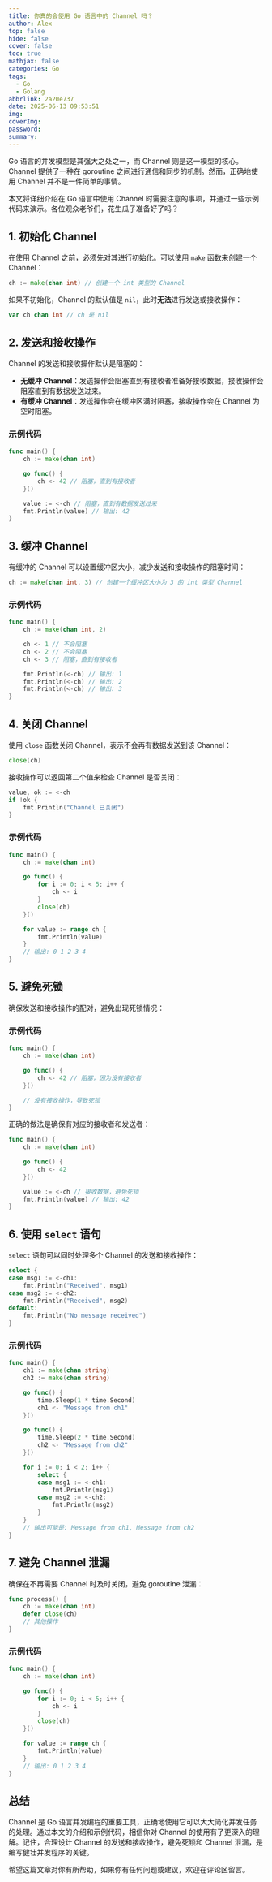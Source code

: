 ```yaml
---
title: 你真的会使用 Go 语言中的 Channel 吗？
author: Alex
top: false
hide: false
cover: false
toc: true
mathjax: false
categories: Go
tags:
  - Go
  - Golang
abbrlink: 2a20e737
date: 2025-06-13 09:53:51
img:
coverImg:
password:
summary:
---
```


Go 语言的并发模型是其强大之处之一，而 Channel 则是这一模型的核心。Channel 提供了一种在 goroutine 之间进行通信和同步的机制。然而，正确地使用 Channel 并不是一件简单的事情。

本文将详细介绍在 Go 语言中使用 Channel 时需要注意的事项，并通过一些示例代码来演示。各位观众老爷们，花生瓜子准备好了吗？

## 1. 初始化 Channel

在使用 Channel 之前，必须先对其进行初始化。可以使用 `make` 函数来创建一个 Channel：

```go
ch := make(chan int) // 创建一个 int 类型的 Channel
```

如果不初始化，Channel 的默认值是 `nil`，此时**无法**进行发送或接收操作：

```go
var ch chan int // ch 是 nil
```

## 2. 发送和接收操作

Channel 的发送和接收操作默认是阻塞的：

- **无缓冲 Channel**：发送操作会阻塞直到有接收者准备好接收数据，接收操作会阻塞直到有数据发送过来。
- **有缓冲 Channel**：发送操作会在缓冲区满时阻塞，接收操作会在 Channel 为空时阻塞。

### 示例代码

```go
func main() {
    ch := make(chan int)

    go func() {
        ch <- 42 // 阻塞，直到有接收者
    }()

    value := <-ch // 阻塞，直到有数据发送过来
    fmt.Println(value) // 输出: 42
}
```

## 3. 缓冲 Channel

有缓冲的 Channel 可以设置缓冲区大小，减少发送和接收操作的阻塞时间：

```go
ch := make(chan int, 3) // 创建一个缓冲区大小为 3 的 int 类型 Channel
```

### 示例代码

```go
func main() {
    ch := make(chan int, 2)

    ch <- 1 // 不会阻塞
    ch <- 2 // 不会阻塞
    ch <- 3 // 阻塞，直到有接收者

    fmt.Println(<-ch) // 输出: 1
    fmt.Println(<-ch) // 输出: 2
    fmt.Println(<-ch) // 输出: 3
}
```

## 4. 关闭 Channel

使用 `close` 函数关闭 Channel，表示不会再有数据发送到该 Channel：

```go
close(ch)
```

接收操作可以返回第二个值来检查 Channel 是否关闭：

```go
value, ok := <-ch
if !ok {
    fmt.Println("Channel 已关闭")
}
```

### 示例代码

```go
func main() {
    ch := make(chan int)

    go func() {
        for i := 0; i < 5; i++ {
            ch <- i
        }
        close(ch)
    }()

    for value := range ch {
        fmt.Println(value)
    }
    // 输出: 0 1 2 3 4
}
```

## 5. 避免死锁

确保发送和接收操作的配对，避免出现死锁情况：

### 示例代码

```go
func main() {
    ch := make(chan int)

    go func() {
        ch <- 42 // 阻塞，因为没有接收者
    }()

    // 没有接收操作，导致死锁
}
```

正确的做法是确保有对应的接收者和发送者：

```go
func main() {
    ch := make(chan int)

    go func() {
        ch <- 42
    }()

    value := <-ch // 接收数据，避免死锁
    fmt.Println(value) // 输出: 42
}
```

## 6. 使用 `select` 语句

`select` 语句可以同时处理多个 Channel 的发送和接收操作：

```go
select {
case msg1 := <-ch1:
    fmt.Println("Received", msg1)
case msg2 := <-ch2:
    fmt.Println("Received", msg2)
default:
    fmt.Println("No message received")
}
```

### 示例代码

```go
func main() {
    ch1 := make(chan string)
    ch2 := make(chan string)

    go func() {
        time.Sleep(1 * time.Second)
        ch1 <- "Message from ch1"
    }()

    go func() {
        time.Sleep(2 * time.Second)
        ch2 <- "Message from ch2"
    }()

    for i := 0; i < 2; i++ {
        select {
        case msg1 := <-ch1:
            fmt.Println(msg1)
        case msg2 := <-ch2:
            fmt.Println(msg2)
        }
    }
    // 输出可能是: Message from ch1, Message from ch2
}
```

## 7. 避免 Channel 泄漏

确保在不再需要 Channel 时及时关闭，避免 goroutine 泄漏：

```go
func process() {
    ch := make(chan int)
    defer close(ch)
    // 其他操作
}
```

### 示例代码

```go
func main() {
    ch := make(chan int)

    go func() {
        for i := 0; i < 5; i++ {
            ch <- i
        }
        close(ch)
    }()

    for value := range ch {
        fmt.Println(value)
    }
    // 输出: 0 1 2 3 4
}
```

## 总结

Channel 是 Go 语言并发编程的重要工具，正确地使用它可以大大简化并发任务的处理。通过本文的介绍和示例代码，相信你对 Channel 的使用有了更深入的理解。记住，合理设计 Channel 的发送和接收操作，避免死锁和 Channel 泄漏，是编写健壮并发程序的关键。

希望这篇文章对你有所帮助，如果你有任何问题或建议，欢迎在评论区留言。